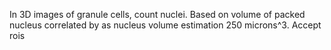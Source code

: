 In 3D images of granule cells, count nuclei. Based on volume of packed nucleus correlated by as nucleus volume estimation 250 microns^3. Accept rois
